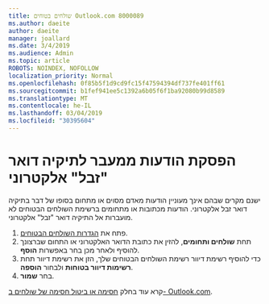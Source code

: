 ```yaml
---
title: שולחים בטוחים Outlook.com 8000089
ms.author: daeite
author: daeite
manager: joallard
ms.date: 3/4/2019
ms.audience: Admin
ms.topic: article
ROBOTS: NOINDEX, NOFOLLOW
localization_priority: Normal
ms.openlocfilehash: 0f85b5f1d9cd9fc15f47594394df737fe401ff61
ms.sourcegitcommit: b1fef941ee5c1392a6b05f6f1ba92080b99d8589
ms.translationtype: MT
ms.contentlocale: he-IL
ms.lasthandoff: 03/04/2019
ms.locfileid: "30395604"
---
```

# <a name="stop-messages-from-going-into-your-junk-email-folder"></a>הפסקת הודעות ממעבר לתיקיה דואר "זבל" אלקטרוני

ישנם מקרים שבהם אינך מעוניין הודעות מאדם מסוים או מתחום בסופו של דבר בתיקיה דואר זבל אלקטרוני. הודעות מכתובות או מתחומים ברשימת השולחים הבטוחים לא מועברות אל התיקיה דואר "זבל" אלקטרוני.

1. פתח את [הגדרות השולחים הבטוחים](https://go.microsoft.com/fwlink/?linkid=2035804).
2. תחת **שולחים ותחומים**, להזין את כתובת הדואר האלקטרוני או התחום שברצונך להוסיף ולאחר מכן בחר באפשרות **הוסף**.
3. כדי להוסיף רשימת דיוור רשימת השולחים הבטוחים שלך, הזן את רשימת דיוור תחת **רשימות דיוור בטוחות** ולבחור **הוספה**.
4. בחר **שמור**.

קרא עוד בחלק [חסימה או ביטול חסימה של שולחים ב- Outlook.com](https://support.office.com/article/afba1c94-77bb-4f50-8b85-057cf52f4d5e).